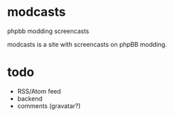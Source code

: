 # modcasts

phpbb modding screencasts

modcasts is a site with screencasts on phpBB modding.

# todo

* RSS/Atom feed
* backend
* comments (gravatar?)
